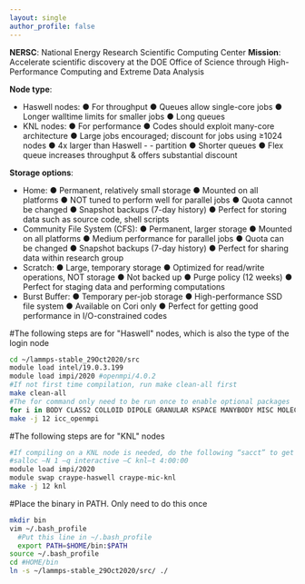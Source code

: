 ```yaml
---
layout: single
author_profile: false
---
```


**NERSC**: National Energy Research Scientific Computing Center
**Mission**: Accelerate scientific discovery at the DOE Office of Science through High-Performance Computing and Extreme Data Analysis

**Node type**:
- Haswell nodes: ● For throughput ● Queues allow single-core jobs ● Longer walltime limits for smaller jobs ● Long queues
- KNL nodes: ● For performance ● Codes should exploit many-core architecture ● Large jobs encouraged; discount for jobs using ≥1024 nodes ● 4x larger than Haswell - - partition ● Shorter queues ● Flex queue increases throughput & offers substantial discount

**Storage options**:
- Home: ● Permanent, relatively small storage ● Mounted on all platforms ● NOT tuned to perform well for parallel jobs ● Quota cannot be changed ● Snapshot backups (7-day history) ● Perfect for storing data such as source code, shell scripts
- Community File System (CFS): ● Permanent, larger storage ● Mounted on all platforms ● Medium performance for parallel jobs ● Quota can be changed ● Snapshot backups (7-day history) ● Perfect for sharing data within research group
- Scratch: ● Large, temporary storage ● Optimized for read/write operations, NOT storage ● Not backed up ● Purge policy (12 weeks) ● Perfect for staging data and performing computations
- Burst Buffer: ● Temporary per-job storage ● High-performance SSD file system ● Available on Cori only ● Perfect for getting good performance in I/O-constrained codes


#The following steps are for "Haswell" nodes, which is also the type of the login node
```bash
cd ~/lammps-stable_29Oct2020/src
module load intel/19.0.3.199    
module load impi/2020 #openmpi/4.0.2
#If not first time compilation, run make clean-all first
make clean-all
#The for command only need to be run once to enable optional packages
for i in BODY CLASS2 COLLOID DIPOLE GRANULAR KSPACE MANYBODY MISC MOLECULE MPIIO RIGID USER-MISC USER-PHONON USER-REAXC; do make yes-$i; done
make -j 12 icc_openmpi
```

#The following steps are for "KNL" nodes
```bash
#If compiling on a KNL node is needed, do the following “sacct” to get onto a compute node
#salloc –N 1 –q interactive –C knl–t 4:00:00
module load impi/2020
module swap craype-haswell craype-mic-knl
make -j 12 knl
```

#Place the binary in PATH. Only need to do this once
```bash
mkdir bin
vim ~/.bash_profile
  #Put this line in ~/.bash_profile
  export PATH=$HOME/bin:$PATH
source ~/.bash_profile
cd #HOME/bin
ln -s ~/lammps-stable_29Oct2020/src/ ./
```
